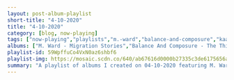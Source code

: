 ```yaml
---
layout: post-album-playlist
short-title: "4-10-2020"
title: "4-10-2020"
category: [blog, now-playing]
tags: ["now-playing","playlists","m.-ward","balance-and-composure","kaanvas","peach-pit","the-strokes","paul-simon"]
albums: ["M. Ward - Migration Stories","Balance And Composure - The Things We Think We're Missing","Kaanvas - Culture Me","Peach Pit - You and Your Friends","The Strokes - The New Abnormal","Paul Simon - There Goes Rhymin' Simon"]
playlist-id: 59WpffuCo4VxN0az6shbf6
playlist-img: https://mosaic.scdn.co/640/ab67616d0000b27335c3de6175656a6abf864ce5ab67616d0000b2738179f411fdbfa26dbce2901cab67616d0000b2738cffb2e094ab610fabf911f6ab67616d0000b273d3d4f140c4ac5d4063e562d3
summary: "A playlist of albums I created on 04-10-2020 featuring M. Ward, Balance And Composure, Kaanvas, Peach Pit, The Strokes, and Paul Simon"
---
```


